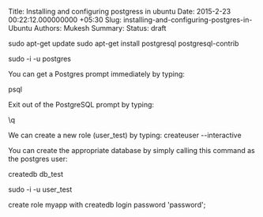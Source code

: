 Title: Installing and configuring postgress in ubuntu
Date: 2015-2-23 00:22:12.000000000 +05:30
Slug: installing-and-configuring-postgres-in-Ubuntu
Authors: Mukesh
Summary: 
Status: draft

sudo apt-get update
sudo apt-get install postgresql postgresql-contrib

sudo -i -u postgres

You can get a Postgres prompt immediately by typing:

psql

Exit out of the PostgreSQL prompt by typing:

\q


We can create a new role (user_test) by typing:
createuser --interactive


You can create the appropriate database by simply calling this command as the postgres user:

createdb db_test


sudo -i -u user_test



create role myapp with createdb login password 'password';
